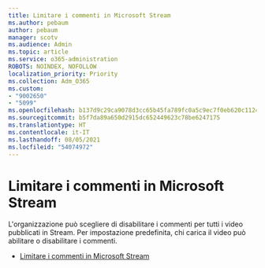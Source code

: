 ```yaml
---
title: Limitare i commenti in Microsoft Stream
ms.author: pebaum
author: pebaum
manager: scotv
ms.audience: Admin
ms.topic: article
ms.service: o365-administration
ROBOTS: NOINDEX, NOFOLLOW
localization_priority: Priority
ms.collection: Adm_O365
ms.custom:
- "9002650"
- "5099"
ms.openlocfilehash: b137d9c29ca9078d3cc65b45fa789fc0a5c9ec7f0eb620c1124bf09ed6bfa852
ms.sourcegitcommit: b5f7da89a650d2915dc652449623c78be6247175
ms.translationtype: HT
ms.contentlocale: it-IT
ms.lasthandoff: 08/05/2021
ms.locfileid: "54074972"
---
```

# <a name="restrict-commenting-in-microsoft-stream"></a>Limitare i commenti in Microsoft Stream

L'organizzazione può scegliere di disabilitare i commenti per tutti i video pubblicati in Stream. Per impostazione predefinita, chi carica il video può abilitare o disabilitare i commenti.

- [Limitare i commenti in Microsoft Stream](https://docs.microsoft.com/stream/portal-disable-comments)
